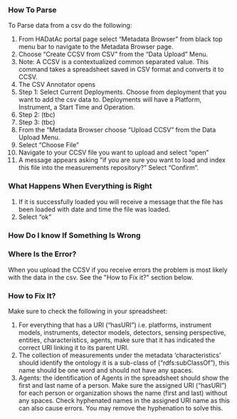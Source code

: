 ### How To Parse
To Parse data from a csv do the following:
 1.	From HADatAc portal page select “Metadata Browser” from black top menu bar to navigate to the Metadata Browser page.
 2.	Choose “Create CCSV from CSV” from the “Data Upload” Menu.
 3.	Note: A CCSV is a contextualized common separated value.  This command takes a spreadsheet saved in CSV format and converts it to CCSV. 
 4.	The CSV Annotator opens
 5.	Step 1: Select Current Deployments. Choose from deployment that you want to add the csv data to. Deployments will have a Platform, Instrument, a Start Time and Operation.
 6.	Step 2:  (tbc)
 7.	Step 3: (tbc)
 8.	From the “Metadata Browser choose “Upload CCSV” from the Data Upload Menu. 
 9.	Select “Choose File”
 10.	Navigate to your CCSV file you want to upload and select “open”
 11.	A message appears asking ”if you are sure you want to load and index this file into the measurements repository?” Select “Confirm”.

### What Happens When Everything is Right
1.	If it is successfully loaded you will receive a message that the file has been loaded with date and time the file was loaded.
2.	Select “ok”

### How Do I know If Something Is Wrong

### Where Is the Error?
When you upload the CCSV if you receive errors the problem is most likely with the data in the csv. See the "How to Fix it?" section below. 

### How to Fix It?
Make sure to check the following in your spreadsheet:
 1.	For everything that has a URI (“hasURI”) i.e. platforms, instrument models, instruments, detector models, detectors, sensing perspective, entities, characteristics, agents, make sure that it has indicated the correct URI linking it to its parent URI.
 2.	The collection of measurements under the metadata ‘characteristics’ should identify the ontology it is a sub-class of (“rdfs:subClassOf”), this name should be one word and should not have any spaces.
 3.	Agents: the identification of Agents in the spreadsheet should show the first and last name of a person. Make sure the assigned URI (“hasURI”) for each person or organization shows the name (first and last) without any spaces. Check hyphenated names in the assigned URI name as this can also cause errors. You may remove the hyphenation to solve this. 